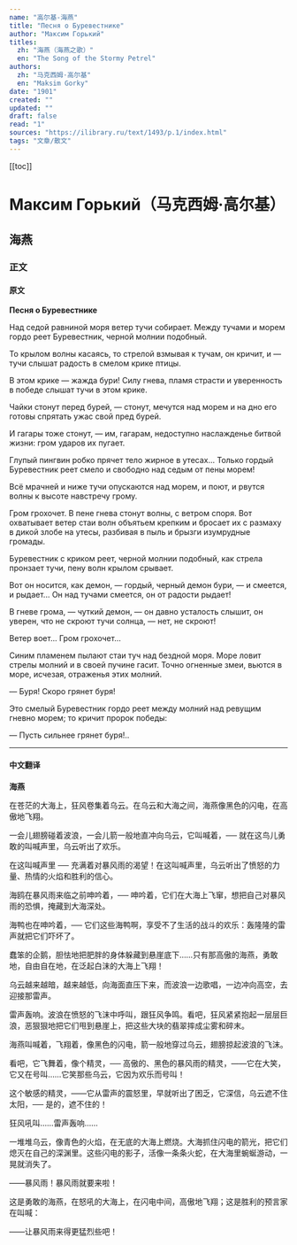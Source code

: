 ```yaml
---
name: "高尔基-海燕"
title: "Песня о Буревестнике"
author: "Максим Горький"
titles:
  zh: "海燕（海燕之歌）"
  en: "The Song of the Stormy Petrel"
authors:
  zh: "马克西姆·高尔基"
  en: "Maksim Gorky"
date: "1901"
created: ""
updated: ""
draft: false
read: "1"
sources: "https://ilibrary.ru/text/1493/p.1/index.html"
tags: "文章/散文"
---
```


[[toc]]

# Максим Горький（马克西姆·高尔基）

## 海燕

### 正文

<!-- tabs:start -->

#### **原文**

**Песня о Буревестнике**

Над седой равниной моря ветер тучи собирает. Между тучами и морем гордо реет Буревестник, черной молнии подобный.

То крылом волны касаясь, то стрелой взмывая к тучам, он кричит, и — тучи слышат радость в смелом крике птицы.

В этом крике — жажда бури! Силу гнева, пламя страсти и уверенность в победе слышат тучи в этом крике.

Чайки стонут перед бурей, — стонут, мечутся над морем и на дно его готовы спрятать ужас свой пред бурей.

И гагары тоже стонут, — им, гагарам, недоступно наслажденье битвой жизни: гром ударов их пугает.

Глупый пингвин робко прячет тело жирное в утесах... Только гордый Буревестник реет смело и свободно над седым от пены морем!

Всё мрачней и ниже тучи опускаются над морем, и поют, и рвутся волны к высоте навстречу грому.

Гром грохочет. В пене гнева стонут волны, с ветром споря. Вот охватывает ветер стаи волн объятьем крепким и бросает их с размаху в дикой злобе на утесы, разбивая в пыль и брызги изумрудные громады.

Буревестник с криком реет, черной молнии подобный, как стрела пронзает тучи, пену волн крылом срывает.

Вот он носится, как демон, — гордый, черный демон бури, — и смеется, и рыдает... Он над тучами смеется, он от радости рыдает!

В гневе грома, — чуткий демон, — он давно усталость слышит, он уверен, что не скроют тучи солнца, — нет, не скроют!

Ветер воет... Гром грохочет...

Синим пламенем пылают стаи туч над бездной моря. Море ловит стрелы молний и в своей пучине гасит. Точно огненные змеи, вьются в море, исчезая, отраженья этих молний.

— Буря! Скоро грянет буря!

Это смелый Буревестник гордо реет между молний над ревущим гневно морем; то кричит пророк победы:

— Пусть сильнее грянет буря!..

---

#### **中文翻译**

**海燕**

在苍茫的大海上，狂风卷集着乌云。在乌云和大海之间，海燕像黑色的闪电，在高傲地飞翔。

一会儿翅膀碰着波浪，一会儿箭一般地直冲向乌云，它叫喊着，── 就在这鸟儿勇敢的叫喊声里，乌云听出了欢乐。

在这叫喊声里 ── 充满着对暴风雨的渴望！在这叫喊声里，乌云听出了愤怒的力量、热情的火焰和胜利的信心。

海鸥在暴风雨来临之前呻吟着，── 呻吟着，它们在大海上飞窜，想把自己对暴风雨的恐惧，掩藏到大海深处。

海鸭也在呻吟着，── 它们这些海鸭啊，享受不了生活的战斗的欢乐：轰隆隆的雷声就把它们吓坏了。

蠢笨的企鹅，胆怯地把肥胖的身体躲藏到悬崖底下……只有那高傲的海燕，勇敢地，自由自在地，在泛起白沫的大海上飞翔！

乌云越来越暗，越来越低，向海面直压下来，而波浪一边歌唱，一边冲向高空，去迎接那雷声。

雷声轰响。波浪在愤怒的飞沫中呼叫，跟狂风争鸣。看吧，狂风紧紧抱起一层层巨浪，恶狠狠地把它们甩到悬崖上，把这些大块的翡翠摔成尘雾和碎末。

海燕叫喊着，飞翔着，像黑色的闪电，箭一般地穿过乌云，翅膀掠起波浪的飞沫。

看吧，它飞舞着，像个精灵，── 高傲的、黑色的暴风雨的精灵，——它在大笑，它又在号叫……它笑那些乌云，它因为欢乐而号叫！

这个敏感的精灵，——它从雷声的震怒里，早就听出了困乏，它深信，乌云遮不住太阳，── 是的，遮不住的！

狂风吼叫……雷声轰响……

一堆堆乌云，像青色的火焰，在无底的大海上燃烧。大海抓住闪电的箭光，把它们熄灭在自己的深渊里。这些闪电的影子，活像一条条火蛇，在大海里蜿蜒游动，一晃就消失了。

——暴风雨！暴风雨就要来啦！

这是勇敢的海燕，在怒吼的大海上，在闪电中间，高傲地飞翔；这是胜利的预言家在叫喊：

——让暴风雨来得更猛烈些吧！

<!-- tabs:end -->
